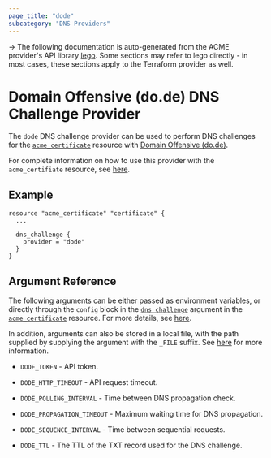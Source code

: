 ```yaml
---
page_title: "dode"
subcategory: "DNS Providers"
---
```


-> The following documentation is auto-generated from the ACME
provider's API library [lego](https://go-acme.github.io/lego/).  Some
sections may refer to lego directly - in most cases, these sections
apply to the Terraform provider as well.

# Domain Offensive (do.de) DNS Challenge Provider

The `dode` DNS challenge provider can be used to perform DNS challenges for
the [`acme_certificate`][resource-acme-certificate] resource with
[Domain Offensive (do.de)](https://www.do.de/).

[resource-acme-certificate]: ../resources/certificate.md

For complete information on how to use this provider with the `acme_certifiate`
resource, see [here][resource-acme-certificate-dns-challenges].

[resource-acme-certificate-dns-challenges]: ../resources/certificate.md#using-dns-challenges

## Example

```hcl
resource "acme_certificate" "certificate" {
  ...

  dns_challenge {
    provider = "dode"
  }
}
```
## Argument Reference

The following arguments can be either passed as environment variables, or
directly through the `config` block in the
[`dns_challenge`][resource-acme-certificate-dns-challenge-arg] argument in the
[`acme_certificate`][resource-acme-certificate] resource. For more details, see
[here][resource-acme-certificate-dns-challenges].

[resource-acme-certificate-dns-challenge-arg]: ../resources/certificate.md#dns_challenge

In addition, arguments can also be stored in a local file, with the path
supplied by supplying the argument with the `_FILE` suffix. See
[here][acme-certificate-file-arg-example] for more information.

[acme-certificate-file-arg-example]: ../resources/certificate.md#using-variable-files-for-provider-arguments

* `DODE_TOKEN` - API token.

* `DODE_HTTP_TIMEOUT` - API request timeout.
* `DODE_POLLING_INTERVAL` - Time between DNS propagation check.
* `DODE_PROPAGATION_TIMEOUT` - Maximum waiting time for DNS propagation.
* `DODE_SEQUENCE_INTERVAL` - Time between sequential requests.
* `DODE_TTL` - The TTL of the TXT record used for the DNS challenge.


